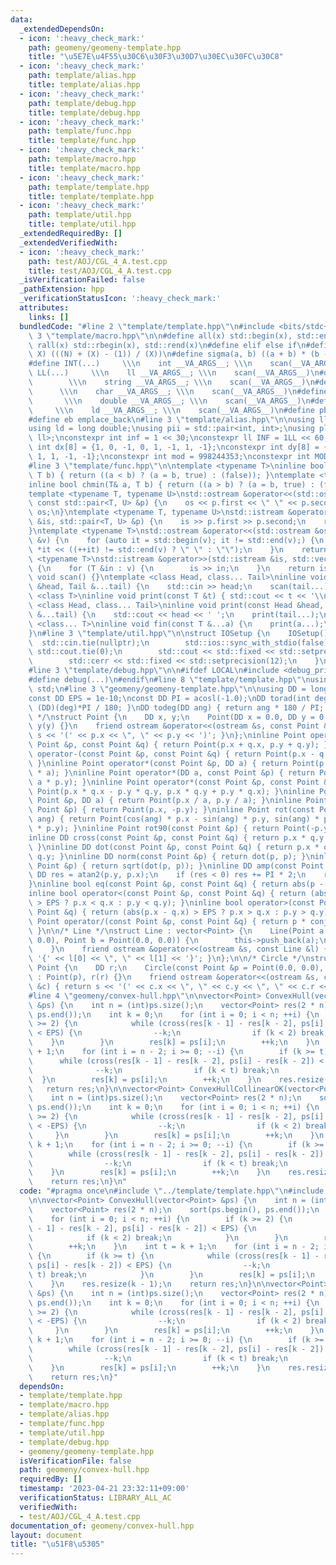 ```yaml
---
data:
  _extendedDependsOn:
  - icon: ':heavy_check_mark:'
    path: geomeny/geomeny-template.hpp
    title: "\u5E7E\u4F55\u30C6\u30F3\u30D7\u30EC\u30FC\u30C8"
  - icon: ':heavy_check_mark:'
    path: template/alias.hpp
    title: template/alias.hpp
  - icon: ':heavy_check_mark:'
    path: template/debug.hpp
    title: template/debug.hpp
  - icon: ':heavy_check_mark:'
    path: template/func.hpp
    title: template/func.hpp
  - icon: ':heavy_check_mark:'
    path: template/macro.hpp
    title: template/macro.hpp
  - icon: ':heavy_check_mark:'
    path: template/template.hpp
    title: template/template.hpp
  - icon: ':heavy_check_mark:'
    path: template/util.hpp
    title: template/util.hpp
  _extendedRequiredBy: []
  _extendedVerifiedWith:
  - icon: ':heavy_check_mark:'
    path: test/AOJ/CGL_4_A.test.cpp
    title: test/AOJ/CGL_4_A.test.cpp
  _isVerificationFailed: false
  _pathExtension: hpp
  _verificationStatusIcon: ':heavy_check_mark:'
  attributes:
    links: []
  bundledCode: "#line 2 \"template/template.hpp\"\n#include <bits/stdc++.h>\n#line\
    \ 3 \"template/macro.hpp\"\n\n#define all(x) std::begin(x), std::end(x)\n#define\
    \ rall(x) std::rbegin(x), std::rend(x)\n#define elif else if\n#define updiv(N,\
    \ X) (((N) + (X) - (1)) / (X))\n#define sigma(a, b) ((a + b) * (b - a + 1) / 2)\n\
    #define INT(...)     \\\n    int __VA_ARGS__; \\\n    scan(__VA_ARGS__)\n#define\
    \ LL(...)     \\\n    ll __VA_ARGS__; \\\n    scan(__VA_ARGS__)\n#define STR(...)\
    \        \\\n    string __VA_ARGS__; \\\n    scan(__VA_ARGS__)\n#define CHR(...)\
    \      \\\n    char __VA_ARGS__; \\\n    scan(__VA_ARGS__)\n#define DOU(...) \
    \       \\\n    double __VA_ARGS__; \\\n    scan(__VA_ARGS__)\n#define LD(...)\
    \     \\\n    ld __VA_ARGS__; \\\n    scan(__VA_ARGS__)\n#define pb push_back\n\
    #define eb emplace_back\n#line 3 \"template/alias.hpp\"\n\nusing ll = long long;\n\
    using ld = long double;\nusing pii = std::pair<int, int>;\nusing pll = std::pair<ll,\
    \ ll>;\nconstexpr int inf = 1 << 30;\nconstexpr ll INF = 1LL << 60;\nconstexpr\
    \ int dx[8] = {1, 0, -1, 0, 1, -1, 1, -1};\nconstexpr int dy[8] = {0, 1, 0, -1,\
    \ 1, 1, -1, -1};\nconstexpr int mod = 998244353;\nconstexpr int MOD = 1e9 + 7;\n\
    #line 3 \"template/func.hpp\"\n\ntemplate <typename T>\ninline bool chmax(T& a,\
    \ T b) { return ((a < b) ? (a = b, true) : (false)); }\ntemplate <typename T>\n\
    inline bool chmin(T& a, T b) { return ((a > b) ? (a = b, true) : (false)); }\n\
    template <typename T, typename U>\nstd::ostream &operator<<(std::ostream &os,\
    \ const std::pair<T, U> &p) {\n    os << p.first << \" \" << p.second;\n    return\
    \ os;\n}\ntemplate <typename T, typename U>\nstd::istream &operator>>(std::istream\
    \ &is, std::pair<T, U> &p) {\n    is >> p.first >> p.second;\n    return is;\n\
    }\ntemplate <typename T>\nstd::ostream &operator<<(std::ostream &os, const std::vector<T>\
    \ &v) {\n    for (auto it = std::begin(v); it != std::end(v);) {\n        os <<\
    \ *it << ((++it) != std::end(v) ? \" \" : \"\");\n    }\n    return os;\n}\ntemplate\
    \ <typename T>\nstd::istream &operator>>(std::istream &is, std::vector<T> &v)\
    \ {\n    for (T &in : v) {\n        is >> in;\n    }\n    return is;\n}\ninline\
    \ void scan() {}\ntemplate <class Head, class... Tail>\ninline void scan(Head\
    \ &head, Tail &...tail) {\n    std::cin >> head;\n    scan(tail...);\n}\ntemplate\
    \ <class T>\ninline void print(const T &t) { std::cout << t << '\\n'; }\ntemplate\
    \ <class Head, class... Tail>\ninline void print(const Head &head, const Tail\
    \ &...tail) {\n    std::cout << head << ' ';\n    print(tail...);\n}\ntemplate\
    \ <class... T>\ninline void fin(const T &...a) {\n    print(a...);\n    exit(0);\n\
    }\n#line 3 \"template/util.hpp\"\n\nstruct IOSetup {\n    IOSetup() {\n      \
    \  std::cin.tie(nullptr);\n        std::ios::sync_with_stdio(false);\n       \
    \ std::cout.tie(0);\n        std::cout << std::fixed << std::setprecision(12);\n\
    \        std::cerr << std::fixed << std::setprecision(12);\n    }\n} IOSetup;\n\
    #line 3 \"template/debug.hpp\"\n\n#ifdef LOCAL\n#include <debug_print.hpp>\n#else\n\
    #define debug(...)\n#endif\n#line 8 \"template/template.hpp\"\nusing namespace\
    \ std;\n#line 3 \"geomeny/geomeny-template.hpp\"\n\nusing DD = long double;\n\
    const DD EPS = 1e-10;\nconst DD PI = acosl(-1.0);\nDD torad(int deg) { return\
    \ (DD)(deg)*PI / 180; }\nDD todeg(DD ang) { return ang * 180 / PI; }\n\n/* Point\
    \ */\nstruct Point {\n    DD x, y;\n    Point(DD x = 0.0, DD y = 0.0) : x(x),\
    \ y(y) {}\n    friend ostream &operator<<(ostream &s, const Point &p) { return\
    \ s << '(' << p.x << \", \" << p.y << ')'; }\n};\ninline Point operator+(const\
    \ Point &p, const Point &q) { return Point(p.x + q.x, p.y + q.y); }\ninline Point\
    \ operator-(const Point &p, const Point &q) { return Point(p.x - q.x, p.y - q.y);\
    \ }\ninline Point operator*(const Point &p, DD a) { return Point(p.x * a, p.y\
    \ * a); }\ninline Point operator*(DD a, const Point &p) { return Point(a * p.x,\
    \ a * p.y); }\ninline Point operator*(const Point &p, const Point &q) { return\
    \ Point(p.x * q.x - p.y * q.y, p.x * q.y + p.y * q.x); }\ninline Point operator/(const\
    \ Point &p, DD a) { return Point(p.x / a, p.y / a); }\ninline Point conj(const\
    \ Point &p) { return Point(p.x, -p.y); }\ninline Point rot(const Point &p, DD\
    \ ang) { return Point(cos(ang) * p.x - sin(ang) * p.y, sin(ang) * p.x + cos(ang)\
    \ * p.y); }\ninline Point rot90(const Point &p) { return Point(-p.y, p.x); }\n\
    inline DD cross(const Point &p, const Point &q) { return p.x * q.y - p.y * q.x;\
    \ }\ninline DD dot(const Point &p, const Point &q) { return p.x * q.x + p.y *\
    \ q.y; }\ninline DD norm(const Point &p) { return dot(p, p); }\ninline DD abs(const\
    \ Point &p) { return sqrt(dot(p, p)); }\ninline DD amp(const Point &p) {\n   \
    \ DD res = atan2(p.y, p.x);\n    if (res < 0) res += PI * 2;\n    return res;\n\
    }\ninline bool eq(const Point &p, const Point &q) { return abs(p - q) < EPS; }\n\
    inline bool operator<(const Point &p, const Point &q) { return (abs(p.x - q.x)\
    \ > EPS ? p.x < q.x : p.y < q.y); }\ninline bool operator>(const Point &p, const\
    \ Point &q) { return (abs(p.x - q.x) > EPS ? p.x > q.x : p.y > q.y); }\ninline\
    \ Point operator/(const Point &p, const Point &q) { return p * conj(q) / norm(q);\
    \ }\n\n/* Line */\nstruct Line : vector<Point> {\n    Line(Point a = Point(0.0,\
    \ 0.0), Point b = Point(0.0, 0.0)) {\n        this->push_back(a);\n        this->push_back(b);\n\
    \    }\n    friend ostream &operator<<(ostream &s, const Line &l) { return s <<\
    \ '{' << l[0] << \", \" << l[1] << '}'; }\n};\n\n/* Circle */\nstruct Circle :\
    \ Point {\n    DD r;\n    Circle(const Point &p = Point(0.0, 0.0), DD r = 0.0)\
    \ : Point(p), r(r) {}\n    friend ostream &operator<<(ostream &s, const Circle\
    \ &c) { return s << '(' << c.x << \", \" << c.y << \", \" << c.r << ')'; }\n};\n\
    #line 4 \"geomeny/convex-hull.hpp\"\n\nvector<Point> ConvexHull(vector<Point>\
    \ &ps) {\n    int n = (int)ps.size();\n    vector<Point> res(2 * n);\n    sort(ps.begin(),\
    \ ps.end());\n    int k = 0;\n    for (int i = 0; i < n; ++i) {\n        if (k\
    \ >= 2) {\n            while (cross(res[k - 1] - res[k - 2], ps[i] - res[k - 2])\
    \ < EPS) {\n                --k;\n                if (k < 2) break;\n        \
    \    }\n        }\n        res[k] = ps[i];\n        ++k;\n    }\n    int t = k\
    \ + 1;\n    for (int i = n - 2; i >= 0; --i) {\n        if (k >= t) {\n      \
    \      while (cross(res[k - 1] - res[k - 2], ps[i] - res[k - 2]) < EPS) {\n  \
    \              --k;\n                if (k < t) break;\n            }\n      \
    \  }\n        res[k] = ps[i];\n        ++k;\n    }\n    res.resize(k - 1);\n \
    \   return res;\n}\n\nvector<Point> ConvexHullCollinearOK(vector<Point> &ps) {\n\
    \    int n = (int)ps.size();\n    vector<Point> res(2 * n);\n    sort(ps.begin(),\
    \ ps.end());\n    int k = 0;\n    for (int i = 0; i < n; ++i) {\n        if (k\
    \ >= 2) {\n            while (cross(res[k - 1] - res[k - 2], ps[i] - res[k - 2])\
    \ < -EPS) {\n                --k;\n                if (k < 2) break;\n       \
    \     }\n        }\n        res[k] = ps[i];\n        ++k;\n    }\n    int t =\
    \ k + 1;\n    for (int i = n - 2; i >= 0; --i) {\n        if (k >= t) {\n    \
    \        while (cross(res[k - 1] - res[k - 2], ps[i] - res[k - 2]) < -EPS) {\n\
    \                --k;\n                if (k < t) break;\n            }\n    \
    \    }\n        res[k] = ps[i];\n        ++k;\n    }\n    res.resize(k - 1);\n\
    \    return res;\n}\n"
  code: "#pragma once\n#include \"../template/template.hpp\"\n#include \"../geomeny/geomeny-template.hpp\"\
    \n\nvector<Point> ConvexHull(vector<Point> &ps) {\n    int n = (int)ps.size();\n\
    \    vector<Point> res(2 * n);\n    sort(ps.begin(), ps.end());\n    int k = 0;\n\
    \    for (int i = 0; i < n; ++i) {\n        if (k >= 2) {\n            while (cross(res[k\
    \ - 1] - res[k - 2], ps[i] - res[k - 2]) < EPS) {\n                --k;\n    \
    \            if (k < 2) break;\n            }\n        }\n        res[k] = ps[i];\n\
    \        ++k;\n    }\n    int t = k + 1;\n    for (int i = n - 2; i >= 0; --i)\
    \ {\n        if (k >= t) {\n            while (cross(res[k - 1] - res[k - 2],\
    \ ps[i] - res[k - 2]) < EPS) {\n                --k;\n                if (k <\
    \ t) break;\n            }\n        }\n        res[k] = ps[i];\n        ++k;\n\
    \    }\n    res.resize(k - 1);\n    return res;\n}\n\nvector<Point> ConvexHullCollinearOK(vector<Point>\
    \ &ps) {\n    int n = (int)ps.size();\n    vector<Point> res(2 * n);\n    sort(ps.begin(),\
    \ ps.end());\n    int k = 0;\n    for (int i = 0; i < n; ++i) {\n        if (k\
    \ >= 2) {\n            while (cross(res[k - 1] - res[k - 2], ps[i] - res[k - 2])\
    \ < -EPS) {\n                --k;\n                if (k < 2) break;\n       \
    \     }\n        }\n        res[k] = ps[i];\n        ++k;\n    }\n    int t =\
    \ k + 1;\n    for (int i = n - 2; i >= 0; --i) {\n        if (k >= t) {\n    \
    \        while (cross(res[k - 1] - res[k - 2], ps[i] - res[k - 2]) < -EPS) {\n\
    \                --k;\n                if (k < t) break;\n            }\n    \
    \    }\n        res[k] = ps[i];\n        ++k;\n    }\n    res.resize(k - 1);\n\
    \    return res;\n}"
  dependsOn:
  - template/template.hpp
  - template/macro.hpp
  - template/alias.hpp
  - template/func.hpp
  - template/util.hpp
  - template/debug.hpp
  - geomeny/geomeny-template.hpp
  isVerificationFile: false
  path: geomeny/convex-hull.hpp
  requiredBy: []
  timestamp: '2023-04-21 23:32:11+09:00'
  verificationStatus: LIBRARY_ALL_AC
  verifiedWith:
  - test/AOJ/CGL_4_A.test.cpp
documentation_of: geomeny/convex-hull.hpp
layout: document
title: "\u51F8\u5305"
---
```

